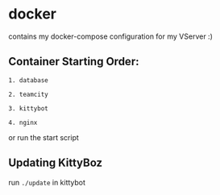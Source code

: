 # docker
contains my docker-compose configuration for my VServer :)

## Container Starting Order:

    1. database
    
    2. teamcity
    
    3. kittybot
    
    4. nginx

or run the start script

## Updating KittyBoz
run ```./update``` in kittybot